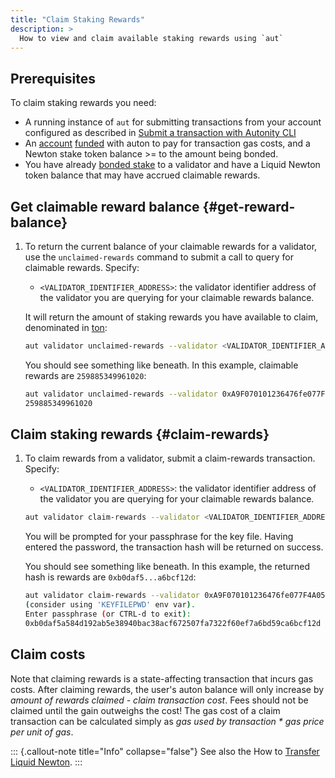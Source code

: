 ```yaml
---
title: "Claim Staking Rewards"
description: >
  How to view and claim available staking rewards using `aut`
---
```


## Prerequisites

To claim staking rewards you need:

- A running instance of `aut` for submitting transactions from your account configured as described in [Submit a transaction with Autonity CLI](/account-holders/submit-trans-aut/)
- An [account](/account-holders/create-acct/) [funded](/account-holders/fund-acct/) with auton to pay for transaction gas costs, and a Newton stake token balance >= to the amount being bonded.
- You have already [bonded stake](/delegators/bond-stake/) to a validator and have a Liquid Newton token balance that may have accrued claimable rewards.


## Get claimable reward balance {#get-reward-balance}

1. To return the current balance of your claimable rewards for a validator, use the `unclaimed-rewards` command to submit a call to query for claimable rewards. Specify:
	- `<VALIDATOR_IDENTIFIER_ADDRESS>`: the validator identifier address of the validator you are querying for your claimable rewards balance.

	It will return the amount of staking rewards you have available to claim, denominated in [ton](/glossary/#ton):

	```bash
    aut validator unclaimed-rewards --validator <VALIDATOR_IDENTIFIER_ADDRESS>
    ```

    You should see something like beneath. In this example, claimable rewards are `259885349961020`:

    ```bash
    aut validator unclaimed-rewards --validator 0xA9F070101236476fe077F4A058C0C22E81b8A6C9
    259885349961020
    ```


## Claim staking rewards {#claim-rewards}

1. To claim rewards from a validator, submit a claim-rewards transaction. Specify:
	- `<VALIDATOR_IDENTIFIER_ADDRESS>`: the validator identifier address of the validator you are querying for your claimable rewards balance.

	```bash
    aut validator claim-rewards --validator <VALIDATOR_IDENTIFIER_ADDRESS> | aut tx sign - | aut tx send -
    ```

    You will be prompted for your passphrase for the key file. Having entered the password, the transaction hash will be returned on success.

    You should see something like beneath. In this example, the returned hash is rewards are `0xb0daf5...a6bcf12d`:

    ```bash
    aut validator claim-rewards --validator 0xA9F070101236476fe077F4A058C0C22E81b8A6C9 | aut tx sign - | aut tx send -
    (consider using 'KEYFILEPWD' env var).
    Enter passphrase (or CTRL-d to exit):
    0xb0daf5a584d192ab5e38940bac38acf672507fa7322f60ef7a6bd59ca6bcf12d
    ```


## Claim costs

Note that claiming rewards is a state-affecting transaction that incurs gas costs. After claiming rewards, the user's auton balance will only increase by _amount of rewards claimed - claim transaction cost_. Fees should not be claimed until the gain outweighs the cost! The gas cost of a claim transaction can be calculated simply as _gas used by transaction * gas price per unit of gas_.


::: {.callout-note title="Info" collapse="false"}
See also the How to [Transfer Liquid Newton](/delegators/transfer-lntn/).
:::

